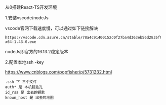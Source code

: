 从0搭建React-TS开发环境

1.安装vscode/nodeJs

vscode官网下载速度慢，可以通过如下链接解决

```
https://vscode.cdn.azure.cn/stable/78a4c91400152c0f27ba4d363eb56d2835f9903a/VSCodeUserSetup-x64-1.43.0.exe
```

nodeJs即官方的16.13.2稳定版本



2.配置本地ssh -key

https://www.cnblogs.com/popfisher/p/5731232.html

```
.ssh 下 三个文件
auth* 是 本机钥匙孔
id_rsa 是 出去的钥匙
known_host 是 出去的地图
```

